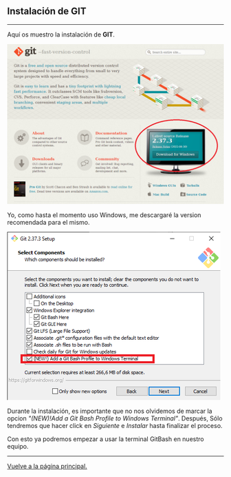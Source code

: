 ## Instalación de GIT
___
Aquí os muestro la instalación de **GIT**.

![IMAGENWEB](/gitweb.png)

Yo, como hasta el momento uso Windows, me descargaré la version recomendada para el mismo.

![INSTALL](/gitinstalacion.png)

Durante la instalación, es importante que no nos olvidemos de marcar la opcion *"(NEW)!Add a Git Bash Profile to Windows Terminal"*. Después, Sólo tendremos que hacer click en *Siguiente* e *Instalar* hasta finalizar el proceso.

Con esto ya podremos empezar a usar la terminal GitBash en nuestro equipo.
___
[Vuelve a la página principal.](/README.md)
